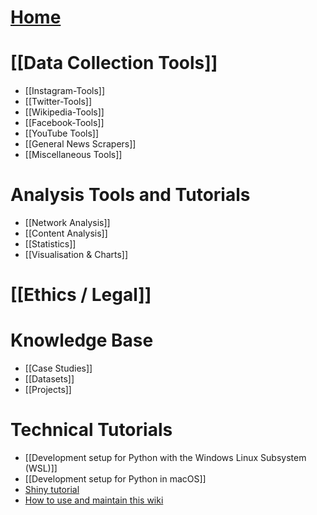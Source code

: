 # [Home](https://github.com/Leibniz-HBI/Social-Media-Observatory/wiki)

# [[Data Collection Tools]]
- [[Instagram-Tools]]
- [[Twitter-Tools]]
- [[Wikipedia-Tools]]
- [[Facebook-Tools]]
- [[YouTube Tools]]
- [[General News Scrapers]]
- [[Miscellaneous Tools]]

# Analysis Tools and Tutorials
- [[Network Analysis]]
- [[Content Analysis]]
- [[Statistics]]
- [[Visualisation & Charts]]

# [[Ethics / Legal]]

# Knowledge Base
- [[Case Studies]]
- [[Datasets]]
- [[Projects]]

# Technical Tutorials
- [[Development setup for Python with the Windows Linux Subsystem (WSL)]]
- [[Development setup for Python in macOS]]
- [Shiny tutorial](https://github.com/Leibniz-HBI/SMO-TMAS/wiki)
- [How to use and maintain this wiki](https://github.com/Leibniz-HBI/Social-Media-Observatory/wiki/How-to-use-and-maintain-the-wiki)